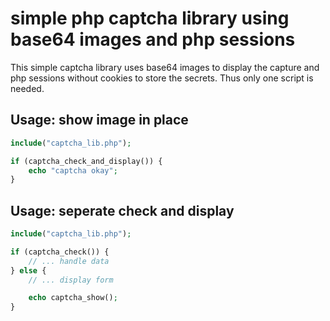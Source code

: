# simple php captcha library using base64 images and php sessions

This simple captcha library uses base64 images to display the capture and
php sessions without cookies to store the secrets.
Thus only one script is needed.

## Usage: show image in place

```php
include("captcha_lib.php");

if (captcha_check_and_display()) {
	echo "captcha okay";
}
```

## Usage: seperate check and display

```php
include("captcha_lib.php");

if (captcha_check()) {
	// ... handle data
} else {
	// ... display form

	echo captcha_show();
}
```
